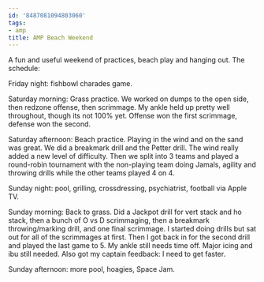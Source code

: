 ```yaml
---
id: '8487081094803060'
tags:
- amp
title: AMP Beach Weekend
---
```


A fun and useful weekend of practices, beach play and hanging out. The schedule:

Friday night: fishbowl charades game.

Saturday morning: Grass practice. We worked on dumps to the open side, then redzone offense, then scrimmage. My ankle held up pretty well throughout, though its not 100% yet. Offense won the first scrimmage, defense won the second.

Saturday afternoon: Beach practice. Playing in the wind and on the sand was great. We did a breakmark drill and the Petter drill. The wind really added a new level of difficulty. Then we split into 3 teams and played a round-robin tournament with the non-playing team doing Jamals, agility and throwing drills while the other teams played 4 on 4.

Sunday night: pool, grilling, crossdressing, psychiatrist, football via Apple TV.

Sunday morning: Back to grass. Did a Jackpot drill for vert stack and ho stack, then a bunch of O vs D scrimmaging, then a breakmark throwing/marking drill, and one final scrimmage. I started doing drills but sat out for all of the scrimmages at first. Then I got back in for the second drill and played the last game to 5. My ankle still needs time off. Major icing and ibu still needed. Also got my captain feedback: I need to get faster. 

Sunday afternoon: more pool, hoagies, Space Jam.
